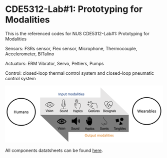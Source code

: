 # CDE5312-Lab#1: Prototyping for Modalities
This is the referenced codes for NUS CDE5312-Lab#1: Prototyping for Modalities

Sensors: FSRs sensor, Flex sensor, Microphone, Thermocouple, Accelerometer, BITalino

Actuators: ERM Vibrator, Servo, Peltiers, Pumps

Control: closed-loop thermal control system and closed-loop pneumatic control system

![image](https://github.com/shaoyuca/CDE5312/blob/main/wearable_modalities.png)

All components datatsheets can be found [here](https://docs.google.com/document/d/1T77oMJvgVI08VQfLGXdjh0onz2zA9Eas/edit).
